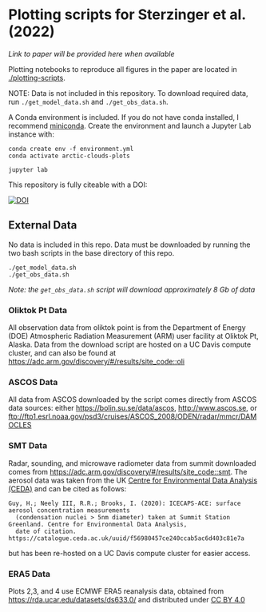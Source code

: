 # Plotting scripts for Sterzinger et al. (2022)

*Link to paper will be provided here when available*

Plotting notebooks to reproduce all figures in the paper are located in [./plotting-scripts](./plotting-scripts).

NOTE: Data is not included in this repository. To download required data, run `./get_model_data.sh` and `./get_obs_data.sh`.

A Conda environment is included. If you do not have conda installed, I recommend [miniconda](https://docs.conda.io/en/latest/miniconda.html). Create the environment and launch a Jupyter Lab instance with:
```
conda create env -f environment.yml
conda activate arctic-clouds-plots

jupyter lab
```

This repository is fully citeable with a DOI:

[![DOI](https://zenodo.org/badge/446681579.svg)](https://zenodo.org/badge/latestdoi/446681579)

## External Data
No data is included in this repo. Data must be downloaded by running the two bash scripts in the base directory of this repo.

```
./get_model_data.sh
./get_obs_data.sh
```
*Note: the `get_obs_data.sh` script will download approximately 8 Gb of data*

### Oliktok Pt Data
All observation data from oliktok point is from the Department of Energy (DOE) Atmospheric Radiation Measurement (ARM) user facility at Oliktok Pt, Alaska. Data from the download script are hosted on a UC Davis compute cluster, and can also be found at https://adc.arm.gov/discovery/#/results/site_code::oli

### ASCOS Data
All data from ASCOS downloaded by the script comes directly from ASCOS data sources: either https://bolin.su.se/data/ascos, http://www.ascos.se, or ftp://ftp1.esrl.noaa.gov/psd3/cruises/ASCOS_2008/ODEN/radar/mmcr/DAMOCLES

### SMT Data
Radar, sounding, and microwave radiometer data from summit downloaded comes from https://adc.arm.gov/discovery/#/results/site_code::smt. The aerosol data was taken from the UK [Centre for Environmental Data Analysis (CEDA)](https://catalogue.ceda.ac.uk/uuid/f56980457ce240ccab5ac6d403c81e7a) and can be cited as follows:
```
Guy, H.; Neely III, R.R.; Brooks, I. (2020): ICECAPS-ACE: surface aerosol concentration measurements 
  (condensation nuclei > 5nm diameter) taken at Summit Station Greenland. Centre for Environmental Data Analysis, 
  date of citation. https://catalogue.ceda.ac.uk/uuid/f56980457ce240ccab5ac6d403c81e7a
```

but has been re-hosted on a UC Davis compute cluster for easier access.

### ERA5 Data
Plots 2,3, and 4 use ECMWF ERA5 reanalysis data, obtained from https://rda.ucar.edu/datasets/ds633.0/ and distributed under [CC BY 4.0](https://creativecommons.org/licenses/by/4.0/)
